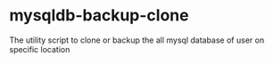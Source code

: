 # mysqldb-backup-clone
The utility script to clone or backup the all mysql database of user on specific location 
